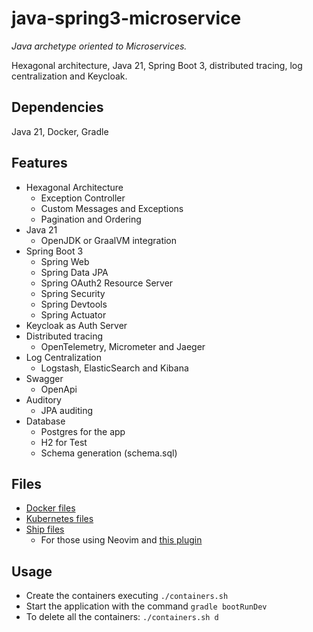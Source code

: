 # java-spring3-microservice
*Java archetype oriented to Microservices.*

Hexagonal architecture, Java 21, Spring Boot 3, distributed tracing, log centralization and Keycloak.

## Dependencies
Java 21, Docker, Gradle

## Features
- Hexagonal Architecture
    - Exception Controller
    - Custom Messages and Exceptions
    - Pagination and Ordering
- Java 21
    - OpenJDK or GraalVM integration
- Spring Boot 3
    - Spring Web
    - Spring Data JPA
    - Spring OAuth2 Resource Server
    - Spring Security
    - Spring Devtools
    - Spring Actuator
- Keycloak as Auth Server
- Distributed tracing
    - OpenTelemetry, Micrometer and Jaeger
- Log Centralization
    - Logstash, ElasticSearch and Kibana
- Swagger
    - OpenApi
- Auditory
    - JPA auditing
- Database
    - Postgres for the app
    - H2 for Test
    - Schema generation (schema.sql)

## Files
- [Docker files](https://github.com/javiorfo/java-spring3-microservice/tree/master/docker)
- [Kubernetes files](https://github.com/javiorfo/java-spring3-microservice/tree/master/k8s)
- [Ship files](https://github.com/javiorfo/java-spring3-microservice/tree/master/ships)
    - For those using Neovim and [this plugin](https://github.com/javiorfo/nvim-ship)

## Usage
- Create the containers executing `./containers.sh` 
- Start the application with the command `gradle bootRunDev`
- To delete all the containers: `./containers.sh d`

